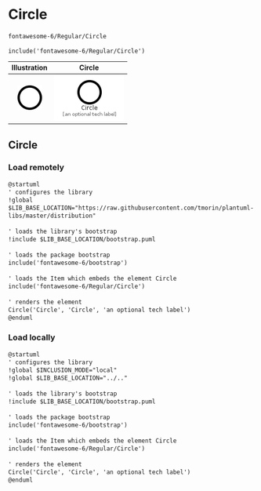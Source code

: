 # Circle


```text
fontawesome-6/Regular/Circle
```

```text
include('fontawesome-6/Regular/Circle')
```



| Illustration | Circle |
| :---: | :---: |
| ![illustration for Illustration](../../fontawesome-6/Regular/Circle.png) | ![illustration for Circle](../../fontawesome-6/Regular/Circle.Local.png) |




## Circle

### Load remotely
```plantuml
@startuml
' configures the library
!global $LIB_BASE_LOCATION="https://raw.githubusercontent.com/tmorin/plantuml-libs/master/distribution"

' loads the library's bootstrap
!include $LIB_BASE_LOCATION/bootstrap.puml

' loads the package bootstrap
include('fontawesome-6/bootstrap')

' loads the Item which embeds the element Circle
include('fontawesome-6/Regular/Circle')

' renders the element
Circle('Circle', 'Circle', 'an optional tech label')
@enduml
```

### Load locally
```plantuml
@startuml
' configures the library
!global $INCLUSION_MODE="local"
!global $LIB_BASE_LOCATION="../.."

' loads the library's bootstrap
!include $LIB_BASE_LOCATION/bootstrap.puml

' loads the package bootstrap
include('fontawesome-6/bootstrap')

' loads the Item which embeds the element Circle
include('fontawesome-6/Regular/Circle')

' renders the element
Circle('Circle', 'Circle', 'an optional tech label')
@enduml
```

